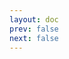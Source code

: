 ```yaml
---
layout: doc
prev: false
next: false
---
```


<CustomItemBox :item="{
  name: '动物肉',
  icon: '/wiki/item/meat.png',
  type: '主原料、食物',
  description: '',
  params: {
    stack: 5,
    durability: -1 
  },
  obtain: {
    found: [],
    npc: [],
    shop: [],
    gardening: []
  }
}" />
